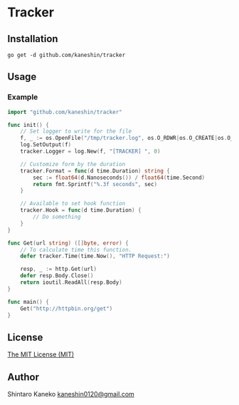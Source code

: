 # Tracker

## Installation

```shell
go get -d github.com/kaneshin/tracker
```


## Usage

### Example

```go
import "github.com/kaneshin/tracker"

func init() {
	// Set logger to write for the file
	f, _ := os.OpenFile("/tmp/tracker.log", os.O_RDWR|os.O_CREATE|os.O_APPEND, 0666)
	log.SetOutput(f)
	tracker.Logger = log.New(f, "[TRACKER] ", 0)

	// Customize form by the duration
	tracker.Format = func(d time.Duration) string {
		sec := float64(d.Nanoseconds()) / float64(time.Second)
		return fmt.Sprintf("%.3f seconds", sec)
	}

	// Available to set hook function
	tracker.Hook = func(d time.Duration) {
		// Do something
	}
}

func Get(url string) ([]byte, error) {
	// To calculate time this function.
	defer tracker.Time(time.Now(), "HTTP Request:")

	resp, _ := http.Get(url)
	defer resp.Body.Close()
	return ioutil.ReadAll(resp.Body)
}

func main() {
	Get("http://httpbin.org/get")
}
```


## License

[The MIT License (MIT)](http://kaneshin.mit-license.org/)


## Author

Shintaro Kaneko <kaneshin0120@gmail.com>
